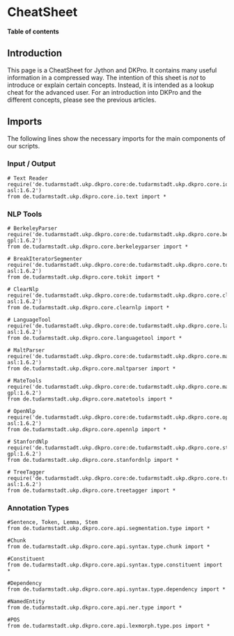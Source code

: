 # CheatSheet #
**Table of contents**


## Introduction ##
This page is a CheatSheet for Jython and DKPro. It contains many useful information in a compressed way. The intention of this sheet is _not_ to introduce or explain certain concepts. Instead, it is intended as a lookup cheat for the advanced user. For an introduction into DKPro and the different concepts, please see the previous articles.

## Imports ##
The following lines show the necessary imports for the main components of our scripts.

### Input / Output ###

```
# Text Reader
require('de.tudarmstadt.ukp.dkpro.core:de.tudarmstadt.ukp.dkpro.core.io.text-asl:1.6.2')
from de.tudarmstadt.ukp.dkpro.core.io.text import *
```


### NLP Tools ###
```
# BerkeleyParser
require('de.tudarmstadt.ukp.dkpro.core:de.tudarmstadt.ukp.dkpro.core.berkeleyparser-gpl:1.6.2')
from de.tudarmstadt.ukp.dkpro.core.berkeleyparser import *

# BreakIteratorSegmenter
require('de.tudarmstadt.ukp.dkpro.core:de.tudarmstadt.ukp.dkpro.core.tokit-asl:1.6.2')
from de.tudarmstadt.ukp.dkpro.core.tokit import *

# ClearNlp
require('de.tudarmstadt.ukp.dkpro.core:de.tudarmstadt.ukp.dkpro.core.clearnlp-asl:1.6.2')
from de.tudarmstadt.ukp.dkpro.core.clearnlp import *

# LanguageTool
require('de.tudarmstadt.ukp.dkpro.core:de.tudarmstadt.ukp.dkpro.core.languagetool-asl:1.6.2')
from de.tudarmstadt.ukp.dkpro.core.languagetool import *

# MaltParser
require('de.tudarmstadt.ukp.dkpro.core:de.tudarmstadt.ukp.dkpro.core.maltparser-asl:1.6.2')
from de.tudarmstadt.ukp.dkpro.core.maltparser import *

# MateTools
require('de.tudarmstadt.ukp.dkpro.core:de.tudarmstadt.ukp.dkpro.core.matetools-gpl:1.6.2')
from de.tudarmstadt.ukp.dkpro.core.matetools import *

# OpenNlp
require('de.tudarmstadt.ukp.dkpro.core:de.tudarmstadt.ukp.dkpro.core.opennlp-asl:1.6.2')
from de.tudarmstadt.ukp.dkpro.core.opennlp import *

# StanfordNlp
require('de.tudarmstadt.ukp.dkpro.core:de.tudarmstadt.ukp.dkpro.core.stanfordnlp-gpl:1.6.2')
from de.tudarmstadt.ukp.dkpro.core.stanfordnlp import *

# TreeTagger
require('de.tudarmstadt.ukp.dkpro.core:de.tudarmstadt.ukp.dkpro.core.treetagger-asl:1.6.2')
from de.tudarmstadt.ukp.dkpro.core.treetagger import *
```

### Annotation Types ###
```
#Sentence, Token, Lemma, Stem
from de.tudarmstadt.ukp.dkpro.core.api.segmentation.type import * 

#Chunk
from de.tudarmstadt.ukp.dkpro.core.api.syntax.type.chunk import * 

#Constituent
from de.tudarmstadt.ukp.dkpro.core.api.syntax.type.constituent import * 

#Dependency
from de.tudarmstadt.ukp.dkpro.core.api.syntax.type.dependency import * 

#NamedEntity
from de.tudarmstadt.ukp.dkpro.core.api.ner.type import *

#POS
from de.tudarmstadt.ukp.dkpro.core.api.lexmorph.type.pos import *
```